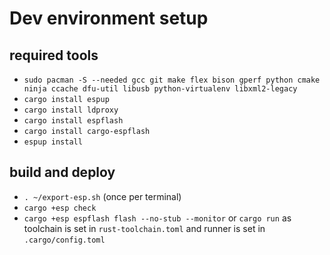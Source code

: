 # Dev environment setup

## required tools
- `sudo pacman -S --needed gcc git make flex bison gperf python cmake ninja ccache dfu-util libusb python-virtualenv libxml2-legacy`
- `cargo install espup`
- `cargo install ldproxy`
- `cargo install espflash`
- `cargo install cargo-espflash`
- `espup install`

## build and deploy
- `. ~/export-esp.sh` (once per terminal)
- `cargo +esp check`
- `cargo +esp espflash flash --no-stub --monitor` or `cargo run` as toolchain is set in `rust-toolchain.toml` and runner is set in `.cargo/config.toml`

